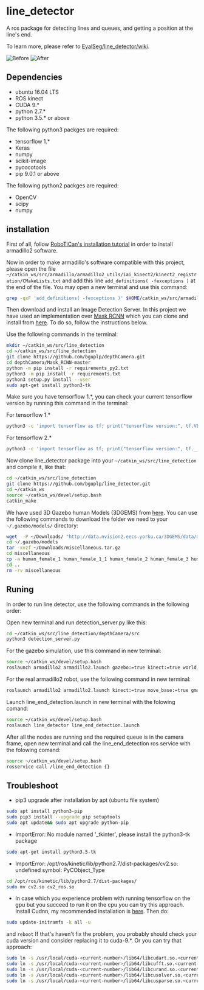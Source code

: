 # line_detector
A ros package for detecting lines and queues, and getting a position at the line's end.

To learn more, please refer to [EyalSeg/line_detector/wiki](https://github.com/EyalSeg/line_detector/wiki).


![Before ](https://user-images.githubusercontent.com/10437548/69551704-d1acba80-0fa5-11ea-925a-df94bf7a8c64.png)
![After ](https://user-images.githubusercontent.com/10437548/69559435-9ebcf380-0fb2-11ea-8f36-50b736af8c79.png)

## Dependencies
* ubuntu 16.04 LTS
* ROS kinect
* CUDA 9.*
* python 2.7.*
* python 3.5.* or above

The following python3 packges are required:
* tensorflow 1.*
* Keras
* numpy
* scikit-image
* pycocotools
* pip 9.0.1 or above

The following python2 packges are required:
* OpenCV
* scipy
* numpy

## installation
First of all, follow [RoboTiCan's installation tutorial](http://wiki.ros.org/armadillo2/Tutorials/Installation) in order to install armadillo2 software.

Now in order to make armadillo's software compatible with this project, please open the file `~/catkin_ws/src/armadillo/armadillo2_utils/iai_kinect2/kinect2_registration/CMakeLists.txt` and add this line `add_definitions( -fexceptions )` at the end of the file. You may open a new terminal and use this command:
```bash
grep -qxF 'add_definitions( -fexceptions )' $HOME/catkin_ws/src/armadillo/armadillo2_utils/iai_kinect2/kinect2_registration/CMakeLists.txt || echo -e "\nadd_definitions( -fexceptions )" >> $HOME/catkin_ws/src/armadillo/armadillo2_utils/iai_kinect2/kinect2_registration/CMakeLists.txt
```

Then download and install an Image Detection Server. In this project we have used an implementation over [Mask RCNN](https://github.com/matterport/Mask_RCNN) which you can clone and install from [here](https://github.com/bguplp/depthCamera). To do so, follow the instructions below.

Use the following commands in the terminal:
```bash
mkdir ~/catkin_ws/src/line_detection
cd ~/catkin_ws/src/line_detection
git clone https://github.com/bguplp/depthCamera.git
cd depthCamera/Mask_RCNN-master
python -m pip install -r requirements_py2.txt
python3 -m pip install -r requirements.txt
python3 setup.py install --user
sudo apt-get install python3-tk
```
Make sure you have tensorflow 1.*, you can check your current tensorflow version by running this command in the terminal:

For tensorflow 1.*
```bash
python3 -c 'import tensorflow as tf; print("tensorflow version:", tf.VERSION)'
```
For tensorflow 2.*
```bash
python3 -c 'import tensorflow as tf; print("tensorflow version:", tf.__version__)'
```
Now clone line_detector package into your `~/catkin_ws/src/line_detection` and compile it, like that:
```bash
cd ~/catkin_ws/src/line_detection
git clone https://github.com/bguplp/line_detector.git
cd ~/catkin_ws
source ~/catkin_ws/devel/setup.bash
catkin_make
```
We have used 3D Gazebo human Models (3DGEMS) from [here](http://data.nvision2.eecs.yorku.ca/3DGEMS/). You can use the following commands to download the folder we need to your `~/.gazebo/models/` directory: 
```bash
wget  -P ~/Downloads/ "http://data.nvision2.eecs.yorku.ca/3DGEMS/data/miscellaneous.tar.gz"
cd ~/.gazebo/models
tar -xvzf ~/Downloads/miscellaneous.tar.gz 
cd miscellaneous
cp -a human_female_1 human_female_1_1 human_female_2 human_female_3 human_female_4 human_male_1 human_male_1_1 human_male_2 human_male_3 human_male_4 ~/.gazebo/models/
cd ..
rm -rv miscellaneous
```

## Runing
In order to run line detector, use the following commands in the following order:

Open new terminal and run detection_server.py like this:
```bash
cd ~/catkin_ws/src/line_detection/depthCamera/src
python3 detection_server.py
```
For the gazebo simulation, use this command in new terminal:
```bash
source ~/catkin_ws/devel/setup.bash
roslaunch armadillo2 armadillo2.launch gazebo:=true kinect:=true world_name:="`rospack find line_detector`/coffee_line.world" map:="`rospack find line_detector`/coffee_line.yaml" have_map:=true move_base:=true amcl:=true lidar:=true x:="1.0" y:="1.0" Y:="1.0"
```
For the real armadillo2 robot, use the following command in new terminal:
```bash
roslaunch armadillo2 armadillo2.launch kinect:=true move_base:=true gmapping:=true lidar:=true
```
Launch line_end_detection.launch in new terminal with the folowing comand: 
```bash
source ~/catkin_ws/devel/setup.bash
roslaunch line_detector line_end_detection.launch
```
After all the nodes are running and the required queue is in the camera frame, open new terminal and call the line_end_detection ros service with the folowing comand:
```bash
source ~/catkin_ws/devel/setup.bash
rosservice call /line_end_detection {}
```
## Troubleshoot

* pip3 upgrade after installation by apt (ubuntu file system)
```bash
sudo apt install python3-pip
sudo pip3 install --upgrade pip setuptools
sudo apt update&& sudo apt upgrade python-pip
```

* ImportError: No module named '_tkinter', please install the python3-tk package
```bash
sudo apt-get install python3.5-tk
```

* ImportError: /opt/ros/kinetic/lib/python2.7/dist-packages/cv2.so: undefined symbol: PyCObject_Type
```bash
cd /opt/ros/kinetic/lib/python2.7/dist-packages/
sudo mv cv2.so cv2_ros.so
```

* In case which you experience problem with running tensorflow on the gpu but you succeed to run it on the cpu you can try this approach.
Install Cudnn, my recommended installation is [here](https://askubuntu.com/a/767270).
Then do:
```bash
sudo update-initramfs -k all -u
```
and ```reboot```
If that's haven't fix the problem, you probably should check your cuda version and consider replacing it to cuda-9.*.
Or you can try that approach:
```bash
sudo ln -s /usr/local/cuda-<current-number>/lib64/libcudart.so.<current-number> /usr/local/cuda-<current-number>/lib64/libcudart.so.<correct-number>
sudo ln -s /usr/local/cuda-<current-number>/lib64/libcufft.so.<current-number> /usr/local/cuda-<current-number>/lib64/libcufft.so.<correct-number>
sudo ln -s /usr/local/cuda-<current-number>/lib64/libcurand.so.<current-number> /usr/local/cuda-<current-number>/lib64/libcurand.so.<correct-number>
sudo ln -s /usr/local/cuda-<current-number>/lib64/libcusolver.so.<current-number> /usr/local/cuda-<current-number>/lib64/libcusolver.so.<correct-number>
sudo ln -s /usr/local/cuda-<current-number>/lib64/libcusparse.so.<current-number> /usr/local/cuda-<current-number>/lib64/libcusparse.so.<correct-number>
```
